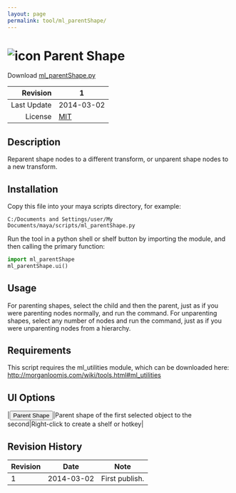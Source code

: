 ```yaml
---
layout: page
permalink: tool/ml_parentShape/
---
```


# ![icon](https://raw.githubusercontent.com/morganloomis/ml_tools/master/icons//ml_parentShape.png) Parent Shape
Download [ml_parentShape.py](https://raw.githubusercontent.com/morganloomis/ml_tools/master/ml_parentShape.py)

| Revision | 1 |
|---:|---|
| Last Update | 2014-03-02 |
| License | [MIT](https://opensource.org/licenses/MIT) |

## Description

 Reparent shape nodes to a different transform, or unparent shape nodes to a new transform.

## Installation

Copy this file into your maya scripts directory, for example:

`C:/Documents and Settings/user/My Documents/maya/scripts/ml_parentShape.py`

Run the tool in a python shell or shelf button by importing the module, 
and then calling the primary function:

```python
import ml_parentShape
ml_parentShape.ui()
```

## Usage

 For parenting shapes, select the child and then the parent, just as if you were parenting nodes normally, and run the command. For unparenting shapes, select any number of nodes and run the command, just as if you were unparenting nodes from a hierarchy.

## Requirements

 This script requires the ml_utilities module, which can be downloaded here: http://morganloomis.com/wiki/tools.html#ml_utilities

## UI Options


|<button type="button">Parent Shape</button>|Parent shape of the first selected object to the second|Right-click to create a shelf or hotkey|

## Revision History

| Revision | Date | Note|
|---|---|---|
|1|2014-03-02|First publish.|
